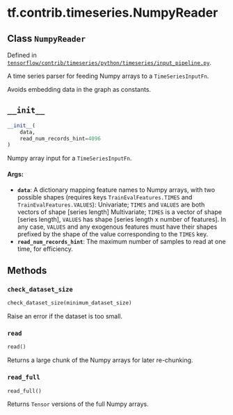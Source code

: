<div itemscope itemtype="http://developers.google.com/ReferenceObject">
<meta itemprop="name" content="tf.contrib.timeseries.NumpyReader" />
<meta itemprop="path" content="Stable" />
<meta itemprop="property" content="__init__"/>
<meta itemprop="property" content="check_dataset_size"/>
<meta itemprop="property" content="read"/>
<meta itemprop="property" content="read_full"/>
</div>

# tf.contrib.timeseries.NumpyReader

## Class `NumpyReader`





Defined in [`tensorflow/contrib/timeseries/python/timeseries/input_pipeline.py`](/code/stable/tensorflow/contrib/timeseries/python/timeseries/input_pipeline.py).

A time series parser for feeding Numpy arrays to a `TimeSeriesInputFn`.

Avoids embedding data in the graph as constants.

<h2 id="__init__"><code>__init__</code></h2>

``` python
__init__(
    data,
    read_num_records_hint=4096
)
```

Numpy array input for a `TimeSeriesInputFn`.

#### Args:

* <b>`data`</b>: A dictionary mapping feature names to Numpy arrays, with two
    possible shapes (requires keys `TrainEvalFeatures.TIMES` and
    `TrainEvalFeatures.VALUES`):
      Univariate; `TIMES` and `VALUES` are both vectors of shape [series
        length]
      Multivariate; `TIMES` is a vector of shape [series length], `VALUES`
        has shape [series length x number of features].
    In any case, `VALUES` and any exogenous features must have their shapes
    prefixed by the shape of the value corresponding to the `TIMES` key.
* <b>`read_num_records_hint`</b>: The maximum number of samples to read at one time,
    for efficiency.



## Methods

<h3 id="check_dataset_size"><code>check_dataset_size</code></h3>

``` python
check_dataset_size(minimum_dataset_size)
```

Raise an error if the dataset is too small.

<h3 id="read"><code>read</code></h3>

``` python
read()
```

Returns a large chunk of the Numpy arrays for later re-chunking.

<h3 id="read_full"><code>read_full</code></h3>

``` python
read_full()
```

Returns `Tensor` versions of the full Numpy arrays.



